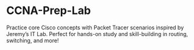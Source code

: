 # CCNA-Prep-Lab
Practice core Cisco concepts with Packet Tracer scenarios inspired by Jeremy’s IT Lab. Perfect for hands-on study and skill-building in routing, switching, and more!
